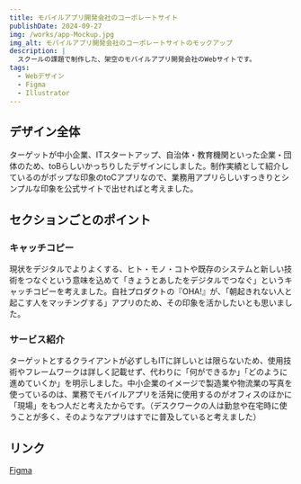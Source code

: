 ```yaml
---
title: モバイルアプリ開発会社のコーポレートサイト
publishDate: 2024-09-27
img: /works/app-Mockup.jpg
img_alt: モバイルアプリ開発会社のコーポレートサイトのモックアップ
description: |
  スクールの課題で制作した、架空のモバイルアプリ開発会社のWebサイトです。
tags:
  - Webデザイン
  - Figma
  - Illustrator
---
```


## デザイン全体

ターゲットが中小企業、ITスタートアップ、自治体・教育機関といった企業・団体のため、toBらしいかっちりしたデザインにしました。制作実績として紹介しているのがポップな印象のtoCアプリなので、業務用アプリらしいすっきりとシンプルな印象を公式サイトで出せればと考えました。

## セクションごとのポイント

### キャッチコピー
現状をデジタルでよりよくする、ヒト・モノ・コトや既存のシステムと新しい技術をつなぐという意味を込めて「きょうとあしたをデジタルでつなぐ」というキャッチコピーを考えました。自社プロダクトの『OHA!』が、「朝起きれない人と起こす人をマッチングする」アプリのため、その印象を活かしたいとも思いました。

### サービス紹介
ターゲットとするクライアントが必ずしもITに詳しいとは限らないため、使用技術やフレームワークは詳しく記載せず、代わりに「何ができるか」「どのように進めていくか」を明示しました。中小企業のイメージで製造業や物流業の写真を使っているのは、業務でモバイルアプリを活発に使用するのがオフィスのほかに「現場」をもつ人だと考えたからです。（デスクワークの人は勤怠や在宅時に使うことが多く、そのようなアプリはすでに普及していると考えました）

## リンク

[Figma](https://www.figma.com/design/PoEaQuozlxp5uAz3WiW02D/App-Developer-Revised?node-id=2008-149&t=9XnGrMyEh6PLIb7Z-1)
